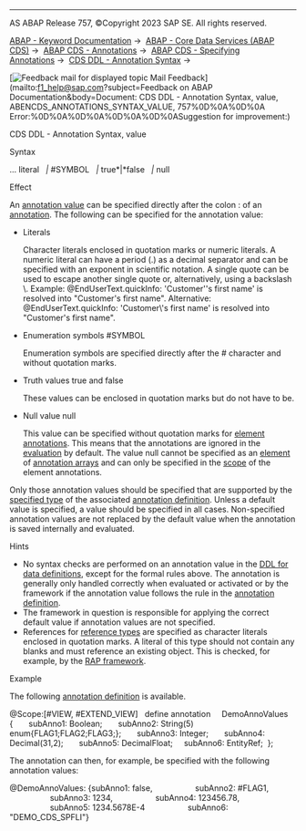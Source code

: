   

* * *

AS ABAP Release 757, ©Copyright 2023 SAP SE. All rights reserved.

[ABAP - Keyword Documentation](javascript:call_link\('abenabap.htm'\)) →  [ABAP - Core Data Services (ABAP CDS)](javascript:call_link\('abencds.htm'\)) →  [ABAP CDS - Annotations](javascript:call_link\('abencds_annotations.htm'\)) →  [ABAP CDS - Specifying Annotations](javascript:call_link\('abencds_anno_usage.htm'\)) →  [CDS DDL - Annotation Syntax](javascript:call_link\('abencds_annotations_syntax.htm'\)) → 

 [![](Mail.gif?object=Mail.gif&sap-language=EN "Feedback mail for displayed topic") Mail Feedback](mailto:f1_help@sap.com?subject=Feedback on ABAP Documentation&body=Document: CDS DDL - Annotation Syntax, value, ABENCDS_ANNOTATIONS_SYNTAX_VALUE, 757%0D%0A%0D%0A
Error:%0D%0A%0D%0A%0D%0A%0D%0ASuggestion for improvement:)

CDS DDL - Annotation Syntax, value

Syntax

... literal
  *|* #SYMBOL
  *|* true*|*false
  *|* null

Effect

An [annotation value](javascript:call_link\('abenannotation_value_glosry.htm'\) "Glossary Entry") can be specified directly after the colon : of an [annotation](javascript:call_link\('abencds_annotations_syntax.htm'\)). The following can be specified for the annotation value:

-   Literals
    
    Character literals enclosed in quotation marks or numeric literals. A numeric literal can have a period (.) as a decimal separator and can be specified with an exponent in scientific notation.
    A single quote can be used to escape another single quote or, alternatively, using a backslash \\.
    Example: @EndUserText.quickInfo: 'Customer''s first name' is resolved into "Customer's first name".
    Alternative: @EndUserText.quickInfo: 'Customer\\'s first name' is resolved into "Customer's first name".
    
-   Enumeration symbols #SYMBOL
    
    Enumeration symbols are specified directly after the # character and without quotation marks.
    
-   Truth values true and false
    
    These values can be enclosed in quotation marks but do not have to be.
    
-   Null value null
    
    This value can be specified without quotation marks for [element annotations](javascript:call_link\('abencds_f1_element_annotation.htm'\)). This means that the annotations are ignored in the [evaluation](javascript:call_link\('abencds_annotations_analysis.htm'\)) by default. The value null cannot be specified as an [element](javascript:call_link\('abencds_annotations_syntax_array.htm'\)) of [annotation arrays](javascript:call_link\('abenannotation_array_glosry.htm'\) "Glossary Entry") and can only be specified in the [scope](javascript:call_link\('abencds_annotations_scopes.htm'\)) of the element annotations.
    

Only those annotation values should be specified that are supported by the [specified type](javascript:call_link\('abencds_f1_define_annotation_type.htm'\)) of the associated [annotation definition](javascript:call_link\('abencds_anno_definition_glosry.htm'\) "Glossary Entry"). Unless a default value is specified, a value should be specified in all cases. Non-specified annotation values are not replaced by the default value when the annotation is saved internally and evaluated.

Hints

-   No syntax checks are performed on an annotation value in the [DDL for data definitions](javascript:call_link\('abencds_f1_ddl_syntax.htm'\)), except for the formal rules above. The annotation is generally only handled correctly when evaluated or activated or by the framework if the annotation value follows the rule in the [annotation definition](javascript:call_link\('abencds_anno_definition_glosry.htm'\) "Glossary Entry").
-   The framework in question is responsible for applying the correct default value if annotation values are not specified.
-   References for [reference types](javascript:call_link\('abencds_f1_define_annotation_type.htm'\)) are specified as character literals enclosed in quotation marks. A literal of this type should not contain any blanks and must reference an existing object. This is checked, for example, by the [RAP framework](javascript:call_link\('abenrap_framework_glosry.htm'\) "Glossary Entry").

Example

The following [annotation definition](javascript:call_link\('abencds_anno_definition_glosry.htm'\) "Glossary Entry") is available.

@Scope:\[#VIEW, #EXTEND\_VIEW\]  
define annotation  
  DemoAnnoValues {  
    subAnno1: Boolean;  
    subAnno2: String(5) enum{FLAG1;FLAG2;FLAG3;};  
    subAnno3: Integer;  
    subAnno4: Decimal(31,2);  
    subAnno5: DecimalFloat;
    subAnno6: EntityRef;  };

The annotation can then, for example, be specified with the following annotation values:

@DemoAnnoValues: {subAnno1: false,
                  subAnno2: #FLAG1,
                  subAnno3: 1234,
                  subAnno4: 123456.78,
                  subAnno5: 1234.5678E-4
                  subAnno6: "DEMO\_CDS\_SPFLI"}